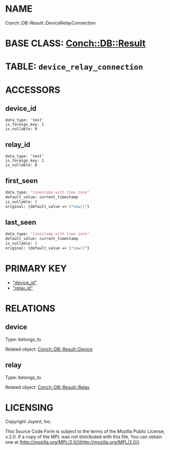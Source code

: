 # NAME

Conch::DB::Result::DeviceRelayConnection

# BASE CLASS: [Conch::DB::Result](https://joyent.github.io/conch/modules/Conch::DB::Result)

# TABLE: `device_relay_connection`

# ACCESSORS

## device\_id

```
data_type: 'text'
is_foreign_key: 1
is_nullable: 0
```

## relay\_id

```
data_type: 'text'
is_foreign_key: 1
is_nullable: 0
```

## first\_seen

```perl
data_type: 'timestamp with time zone'
default_value: current_timestamp
is_nullable: 0
original: {default_value => \"now()"}
```

## last\_seen

```perl
data_type: 'timestamp with time zone'
default_value: current_timestamp
is_nullable: 0
original: {default_value => \"now()"}
```

# PRIMARY KEY

- ["device\_id"](#device_id)
- ["relay\_id"](#relay_id)

# RELATIONS

## device

Type: belongs\_to

Related object: [Conch::DB::Result::Device](https://joyent.github.io/conch/modules/Conch::DB::Result::Device)

## relay

Type: belongs\_to

Related object: [Conch::DB::Result::Relay](https://joyent.github.io/conch/modules/Conch::DB::Result::Relay)

# LICENSING

Copyright Joyent, Inc.

This Source Code Form is subject to the terms of the Mozilla Public License,
v.2.0. If a copy of the MPL was not distributed with this file, You can obtain
one at [http://mozilla.org/MPL/2.0/](http://mozilla.org/MPL/2.0/).
